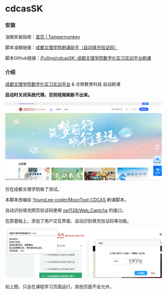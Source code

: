 # cdcasSK

### 安装

油猴安装指南：[首页 | Tampermonkey](https://www.tampermonkey.net/index.php?locale=zh)

脚本油猴链接：[成都文理学院刷课助手（自动填充验证码）](https://greasyfork.org/zh-CN/scripts/512596)

脚本Github链接：[iFulling/cdcasSK: 成都文理学院数字化实习实训平台刷课](https://github.com/iFulling/cdcasSK)

### 介绍

 [成都文理学院数字化实习实训平台](https://zxshixun.cdcas.com/)  & 仓辉教育科技 自动刷课

**启动时关闭系统代理，否则视频刷新不出来。**

![1](./img/1.png)

仅在成都文理学院做了测试。 

本脚本改编自 [YoungLee-coder/MoocTool-CDCAS](https://github.com/YoungLee-coder/MoocTool-CDCAS) 刷课脚本。

自动识别填充网页验证码使用 [sw1128/Web_Captcha](https://github.com/sw1128/Web_Captcha) 的接口。

在原基础上，添加了用户交互界面、自动识别填充验证码等功能。

![1](./img/2.png)

如上图，只会在课程学习页面运行，其他页面不会允许。
